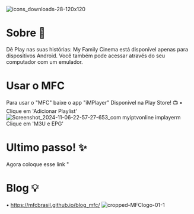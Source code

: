 ![icons_downloads-28-120x120](https://github.com/user-attachments/assets/bc7efceb-451e-4b9b-b0e1-ef2be7b7a4e9)


# Sobre 📜
Dê Play nas suas histórias:
My Family Cinema está disponível apenas para dispositivos Android. Você também pode acessar através do seu computador com um emulador.

# Usar o MFC
Para usar o "MFC" baixe o app "iMPlayer"
Disponivel na Play Store! 📺
• Clique em 'Adicionar Playlist'
![Screenshot_2024-11-06-22-57-27-653_com myiptvonline implayerm](https://github.com/user-attachments/assets/de38c776-8632-4165-8dec-0cdcf036aa92)
Clique em 'M3U e EPG'
# Ultimo passo! ✨
Agora coloque esse link "


# Blog 💡
• https://mfcbrasil.github.io/blog_mfc/
![cropped-MFClogo-01-1](https://github.com/user-attachments/assets/ee60c745-be54-421a-a0b7-f8da2db94736)
